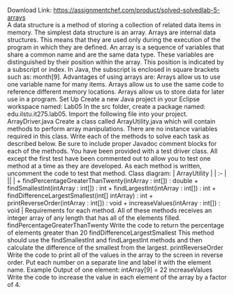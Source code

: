 Download Link: https://assignmentchef.com/product/solved-solvedlab-5-arrays
<br>
A data structure is a method of storing a collection of related data items in memory. The simplest data structure is an array. Arrays are internal data structures. This means that they are used only during the execution of the program in which they are defined. An array is a sequence of variables that share a common name and are the same data type. These variables are distinguished by their position within the array. This position is indicated by a subscript or index. In Java, the subscript is enclosed in square brackets such as: month[9]. Advantages of using arrays are: Arrays allow us to use one variable name for many items. Arrays allow us to use the same code to reference different memory locations. Arrays allow us to store data for later use in a program. Set Up Create a new Java project in your Eclipse workspace named: Lab05 In the src folder, create a package named: edu.ilstu.it275.lab05. Import the following file into your project. ArrayDriver.java Create a class called ArrayUtility.java which will contain methods to perform array manipulations. There are no instance variables required in this class. Write each of the methods to solve each task as described below. Be sure to include proper Javadoc comment blocks for each of the methods. You have been provided with a test driver class. All except the first test have been commented out to allow you to test one method at a time as they are developed. As each method is written, uncomment the code to test that method. Class diagram: | ArrayUtility | | :- | || | + findPercentageGreaterThanTwenty(intArray : int[]) : double + findSmallestInt(intArray : int[]) : int + findLargestInt(intArray : int[]) : int + findDifferenceLargestSmallest(int[] intArray) : int + printReverseOrder(intArray : int[]) : void + increaseValues(intArray : int[]) : void | Requirements for each method. All of these methods receives an integer array of any length that has all of the elements filled. findPercentageGreaterThanTwenty Write the code to return the percentage of elements greater than 20 findDifferenceLargestSmallest This method should use the findSmallestInt and findLargestInt methods and then calculate the difference of the smallest from the largest. printReverseOrder Write the code to print all of the values in the array to the screen in reverse order. Put each number on a separate line and label it with the element name. Example Output of one element: intArray[9] = 22 increaseValues Write the code to increase the value in each element of the array by a factor of 4.